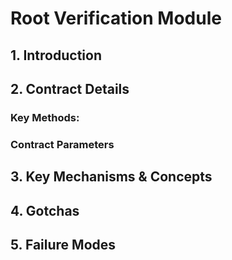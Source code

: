 # Root Verification Module

## 1. Introduction

## 2. Contract Details

### Key Methods:

### Contract Parameters

## 3. Key Mechanisms & Concepts

## 4. Gotchas

## 5. Failure Modes
